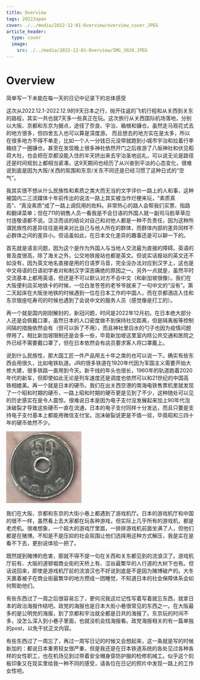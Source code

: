 ```yaml
---
title: Overview
tags: 2022Japan
cover: ./../media/2022-12-01-Overview/overview_cover.JPEG
article_header:
  type: cover
  image:
    src: ./../media/2022-12-01-Overview/IMG_3020.JPEG
---
```


# Overview

简单写一下未能在每一天的日记中记录下的总体感受

<!--more-->

这次从2022.12.1-2022.12.9的9天日本之行，抛开往返的飞机行程和从关西到关东的路程，其实一共也就7天多一些真正在玩。这次旅行从关西国际机场落地，分别以大阪、京都和东京为据点，途径了奈良、宇治、箱根和镰仓。虽然走马观花式去的地方很多，但四舍五入也可以算是深度游。 而且想去的地方实在是太多，所以在很多地方不得不单走，比如一个人一分钱日元没带就跑到小城市宇治和拉着行李箱绕了一圈镰仓。甚至在发现晚上很多神社依然开门之后夜游了八坂神社和伏见稻荷大社，也会把在京都没能入住的半天挤出来去宇治圣地巡礼，可以说无论是路径还是时间规划上都相当紧凑。这9天期间也经历了从兴奋到平淡的心态变化，很难说到底是因为大阪/关西的氛围和东京/关东不同还是已经习惯了这种日式的“空气”。

<!--more-->

我其实很不想从什么民族性和素质之类大而无当的文字评价一路上的人和事，这种被国内二三流媒体十年前传出的说法一路上其实被当作烂梗来玩，“素质真高”、“真没素质”成了一路上调侃用的佐料。非常热心的路人会帮我们买票、指路和翻译菜单；但在711的销售人员一看我是不会日语的外国人就一副司马脸草草应付连敬语都不说。泛泛而谈的结论对自己和对他人都是一种不负责任，因为这种所谓民族性的差异往往是用来对比自己与他人所在的群体，而群体内部的差异同样不必群体之间的差异小。但话虽如此，在日本文化差异的趣事还是可以聊一下的。

首先就是语言问题，因为这个是作为外国人与当地人交流最为直接的障碍。英语的普及度很高，除了海关之外，公交地铁报站也都是英文。但说实话报站的英文还不如没有，因为英文地名直接是用的日语罗马音，完全没办法对应到汉字上，这也是中文母语的日语初学者对和制汉字深恶痛绝的原因之一。另外一点就是，虽然平时交流基本上都用英语，但还是不可以默认对方不会中文（和新加坡很像）。我们在大阪便利店买地铁卡的时候，一位白发苍苍的老爷爷就来了一句中文的“没有”。第二天起床在大阪坐地铁的时候遇到一位在日本工作的中国人，而在京都酒店入住和东京银座吃寿司的时候也遇到了会说中文的服务人员（感觉像是打工的）。

再一个就是国内刚刚解封的，新冠问题，时间是2022年12月初。在日本绝大部分人还是会佩戴口罩，虽然日本的人口密度做不到保持社交距离，但是隔离板等控制间隔的措施依然会有（但可以拆了不用），而且神社里舀水的勺子也因为疫情问题停用了。相比新加坡限制还是会多一些，毕竟新加坡这里室内除公共交通和医院之外已经不需要戴口罩了，但在日本依然会有店员要求客人将口罩戴上。

说到什么民族性，那大国工匠一件产品用五十年之类的也可以说一下。确实有些东西会用很久，比如电铁轨道。JR的很多铁道在1920年代因为军国主义需要开始大修大建，很多铁路一直用到今天。新干线的年头也很长，1960年的轨道跑着2020年代的新车，但即使如此无论是列车速度还是调度也依然可以和21世纪的中国高铁相媲美。再一个就是日本的硬币。我们在出关西空港的南海电铁售票机里就发现了一个昭和时期的硬币，一路上昭和时期的硬币更是见到了不少，这种随处可以见的历史感实在是令人震惊。很难说日本是因为电子支付没发展起来加上90年代泡沫破裂才导致这些硬币一直在流通，日本的电子支付同样十分发达，而且只要是支持电子支付基本上都能用微信支付宝。泡沫破裂说更是不值一驳，毕竟昭和三四十年的硬币依然不少。

![IMG_3047](./../media/2022-12-01-Overview/IMG_3047.JPEG)

我们在大阪、京都和东京的大街小巷上都遇到了游戏机厅。日本的游戏机厅和中国的很不一样，虽然看上去大家都在玩各种游戏，但实际上几乎所有的游戏机，都是老虎机。很难想象，一个超大的游戏厅里面，一排排游戏机前面坐满了人，但他们都是在赌博。不知是不是压抑的社会氛围让他们选择用这种方式解压，我是实在是看不下去，更别说体验一把了。

既然提到赌博的危害，那就不得不提一句在关西和关东都见到的流浪汉了。游戏机厅前有、大阪的道顿堀商业街的天桥上有、涩谷最繁华的人行道的大树下也有。但话说回来，即使是游戏机厅前的流浪汉也不好说到底是不是因为赌博破产的。大冬天裹着被子在商业街最繁华的地方攒成一团睡觉，不知道日本的社会保障体系会如何帮助他们。

有些东西过了一周之后很容易忘了，更何况我这烂记性写着写着就忘东西，就拿日本的政治海报作结吧。政党的海报也是日本大街小巷很常见的东西之一。在大阪最多的是公明党的海报，到了京都和宇治就全都是日共的海报了。东京玩的时间不多，没怎么深入到小巷子里面，也就没机会找海报看。政党海报相关的有一篇单独的post，以免干扰正文内容。

有些东西过了一周忘了，再过一周写日记的时候又会想起来，这一条就是写的时候新加的：都说日本重男轻女很严重，但是我还是在日本铁道系统的各处见过各种各样的女性职工，也在机场见到过带着安全帽身穿防护服的检修机械工。似乎这个刻板印象又在现实里给我一种不同的感受，请各位在日记的照片中发现一路上的工作女性吧。
